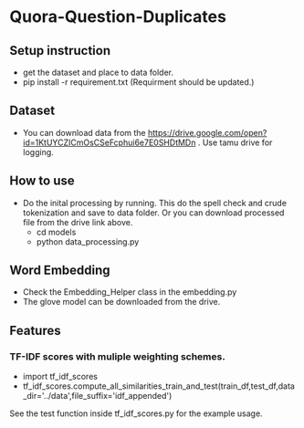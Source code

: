 # Quora-Question-Duplicates
## Setup instruction
* get the dataset and place to data folder.
* pip install -r requirement.txt (Requirment should be updated.)



## Dataset
* You can download data from the https://drive.google.com/open?id=1KtUYCZICmOsCSeFcphui6e7E0SHDtMDn
. Use tamu drive for logging.


## How to use
* Do the inital processing by running. This do the spell check and crude tokenization and save to data folder. Or you can download processed file from the drive link above. 
    * cd models
    * python data_processing.py
   
 ## Word Embedding
 * Check the Embedding_Helper class in the embedding.py
 * The glove model can be downloaded from the drive. 
 

 ## Features
 ### TF-IDF scores with muliple weighting schemes.
 * import tf_idf_scores
 * tf_idf_scores.compute_all_similarities_train_and_test(train_df,test_df,data_dir='../data',file_suffix='idf_appended')
 
 See the test function inside tf_idf_scores.py for the example usage.



